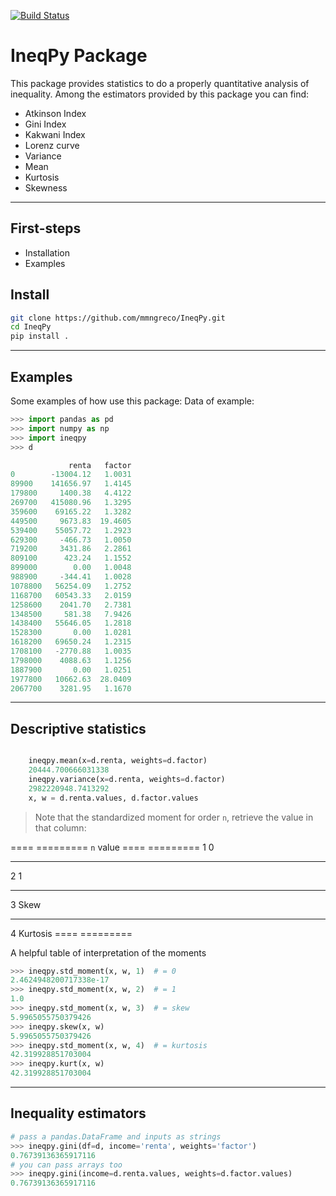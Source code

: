 [![Build Status](https://travis-ci.org/mmngreco/IneqPy.svg?branch=master)](https://travis-ci.org/mmngreco/IneqPy)

IneqPy Package
==============

This package provides statistics to do a properly quantitative analysis of
inequality. Among the estimators provided by this package you can find:

- Atkinson Index
- Gini Index
- Kakwani Index
- Lorenz curve
- Variance
- Mean
- Kurtosis
- Skewness

-----------
First-steps
-----------

- Installation
- Examples


Install
-------

```bash
git clone https://github.com/mmngreco/IneqPy.git
cd IneqPy
pip install .
```

--------
Examples
--------

Some examples of how use this package:
Data of example:

```python
>>> import pandas as pd
>>> import numpy as np
>>> import ineqpy
>>> d

             renta   factor
0        -13004.12   1.0031
89900    141656.97   1.4145
179800     1400.38   4.4122
269700   415080.96   1.3295
359600    69165.22   1.3282
449500     9673.83  19.4605
539400    55057.72   1.2923
629300     -466.73   1.0050
719200     3431.86   2.2861
809100      423.24   1.1552
899000        0.00   1.0048
988900     -344.41   1.0028
1078800   56254.09   1.2752
1168700   60543.33   2.0159
1258600    2041.70   2.7381
1348500     581.38   7.9426
1438400   55646.05   1.2818
1528300       0.00   1.0281
1618200   69650.24   1.2315
1708100   -2770.88   1.0035
1798000    4088.63   1.1256
1887900       0.00   1.0251
1977800   10662.63  28.0409
2067700    3281.95   1.1670

```

----------------------
Descriptive statistics
----------------------

```python

    ineqpy.mean(x=d.renta, weights=d.factor)
    20444.700666031338
    ineqpy.variance(x=d.renta, weights=d.factor)
    2982220948.7413292
    x, w = d.renta.values, d.factor.values
```

> Note that the standardized moment for order `n`, retrieve the value in that
  column:

==== =========
 `n`  value
==== =========
 1    0
---- ---------
 2    1
---- ---------
 3    Skew
---- ---------
 4    Kurtosis
==== =========

A helpful table of interpretation of the moments

```python
>>> ineqpy.std_moment(x, w, 1)  # = 0
2.4624948200717338e-17
>>> ineqpy.std_moment(x, w, 2)  # = 1
1.0
>>> ineqpy.std_moment(x, w, 3)  # = skew
5.9965055750379426
>>> ineqpy.skew(x, w)
5.9965055750379426
>>> ineqpy.std_moment(x, w, 4)  # = kurtosis
42.319928851703004
>>> ineqpy.kurt(x, w)
42.319928851703004
```
---------------------
Inequality estimators
---------------------

```python
# pass a pandas.DataFrame and inputs as strings
>>> ineqpy.gini(df=d, income='renta', weights='factor')
0.76739136365917116
# you can pass arrays too
>>> ineqpy.gini(income=d.renta.values, weights=d.factor.values)
0.76739136365917116
```
